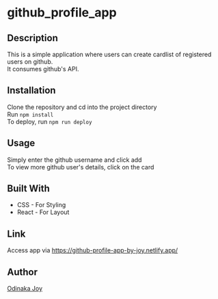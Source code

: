 # github_profile_app

## Description
This is a simple application where users can create cardlist of registered users on github.  
It consumes github's API.

## Installation
Clone the repository and cd into the project directory  
Run `npm install`     
To deploy, run `npm run deploy`    

## Usage
Simply enter the github username and click add   
To view more github user's details, click on the card

## Built With
* CSS - For Styling    
* React - For Layout    

## Link
Access app via https://github-profile-app-by-joy.netlify.app/

## Author
[Odinaka Joy](https://odinakajoy.com)
